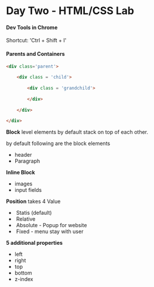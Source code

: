 # Day Two - HTML/CSS Lab



#### Dev Tools in Chrome

Shortcut: 'Ctrl + Shift + I'

#### Parents and Containers

```html
<div class='parent'>
    
	<div class = 'child'>
        
		<div class = 'grandchild'>
            
		</div>
        
	</div>
    
</div>
```



**Block** level elements by default stack on top of each other. 

by default following are the block elements

- header
- Paragraph



**Inline Block**

- images
- input fields



**Position** takes 4 Value

- ​	Statis (default)
- ​	Relative
- ​	Absolute - Popup for website
- ​	Fixed - menu stay with user

**5 additional properties** 

- left
- right
- top 
- bottom
- z-index

